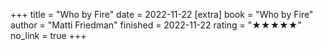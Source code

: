 +++
title = "Who by Fire"
date = 2022-11-22
[extra]
book = "Who by Fire"
author = "Matti Friedman"
finished = 2022-11-22
rating = "★★★★★"
no_link = true
+++
